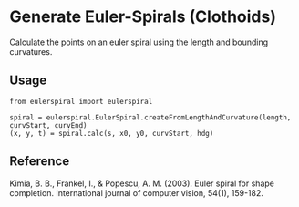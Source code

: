 
Generate Euler-Spirals (Clothoids)
==================================

Calculate the points on an euler spiral using the length and bounding curvatures.


## Usage

```
from eulerspiral import eulerspiral

spiral = eulerspiral.EulerSpiral.createFromLengthAndCurvature(length, curvStart, curvEnd)
(x, y, t) = spiral.calc(s, x0, y0, curvStart, hdg)
```

## Reference

Kimia, B. B., Frankel, I., & Popescu, A. M. (2003). Euler spiral for shape completion. International journal of computer vision, 54(1), 159-182.
